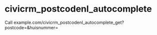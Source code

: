 civicrm_postcodenl_autocomplete
===============================

Call example.com/civicrm_postcodenl_autocomplete_get?postcode=&huisnummer=
